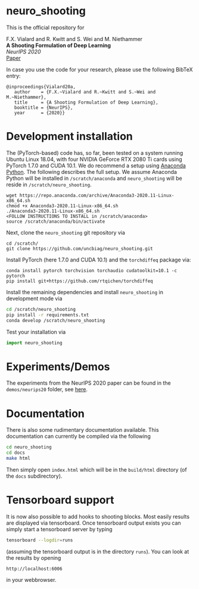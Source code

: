 # neuro_shooting

This is the official repository for   

F.X. Vialard and R. Kwitt and S. Wei and M. Niethammer         
**A Shooting Formulation of Deep Learning**    
*NeurIPS 2020*    
[Paper](https://proceedings.neurips.cc//paper/2020/file/89562dccfeb1d0394b9ae7e09544dc70-Paper.pdf)

In case you use the code for your research, please use the following BibTeX entry:

```
@inproceedings{Vialard20a,
   author    = {F.X.~Vialard and R.~Kwitt and S.~Wei and M.~Niethammer},
   title     = {A Shooting Formulation of Deep Learning},
   booktitle = {NeurIPS},
   year      = {2020}}
```

# Development installation

The (PyTorch-based) code has, so far, been tested on a system running Ubuntu Linux 18.04, with four NVIDIA GeForce RTX 2080 Ti cards using PyTorch 1.7.0 and CUDA 10.1. We do recommend a setup using [Anaconda Python](https://www.anaconda.com/products/individual). The following describes the full setup. We assume Anaconda Python will be installed in `/scratch/anaconda` and `neuro_shooting` will be reside in `/scratch/neuro_shooting`.

```
wget https://repo.anaconda.com/archive/Anaconda3-2020.11-Linux-x86_64.sh
chmod +x Anaconda3-2020.11-Linux-x86_64.sh
./Anaconda3-2020.11-Linux-x86_64.sh
<FOLLOW INSTRUCTIONS TO INSTALL in /scratch/anaconda>
source /scratch/anaconda/bin/activate
```

Next, clone the `neuro_shooting` git repository via

```
cd /scratch/
git clone https://github.com/uncbiag/neuro_shooting.git
```

Install PyTorch (here 1.7.0 and CUDA 10.1) and the `torchdiffeq` package via:

```
conda install pytorch torchvision torchaudio cudatoolkit=10.1 -c pytorch
pip install git+https://github.com/rtqichen/torchdiffeq
```

Install the remaining dependencies and install `neuro_shooting` in development mode via

```bash
cd /scratch/neuro_shooting
pip install -r requirements.txt
conda develop /scratch/neuro_shooting 
```

Test your installation via

```python
import neuro_shooting
```

# Experiments/Demos

The experiments from the NeurIPS 2020 paper can be found in the `demos/neurips20` folder, see [here](demos/neurips20).

# Documentation

There is also some rudimentary documentation available. This documentation can currently be compiled via the following

```bash
cd neuro_shooting
cd docs
make html
```

Then simply open `index.html` which will be in the `build/html` directory (of the `docs` subdirectory).

# Tensorboard support

It is now also possible to add hooks to shooting blocks. Most easily results are displayed via tensorboard. Once tensorboard output exists you can simply start a tensorboard server by typing

```bash
tensorboard --logdir=runs
```

(assuming the tensorboard output is in the directory `runs`).
You can look at the results by opening

```
http://localhost:6006
```

in your webbrowser.
